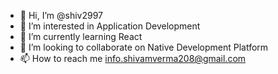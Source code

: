 - 👋 Hi, I’m @shiv2997
- 👀 I’m interested in Application Development
- 🌱 I’m currently learning React
- 💞️ I’m looking to collaborate on Native Development Platform
- 📫 How to reach me info.shivamverma208@gmail.com

<!---
shiv2997/shiv2997 is a ✨ special ✨ repository because its `README.md` (this file) appears on your GitHub profile.
You can click the Preview link to take a look at your changes.
--->
